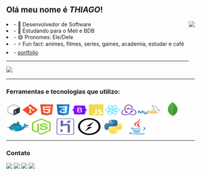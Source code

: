 ## Olá meu nome é ***THIAGO***!

<div align="center">
  <img height="150px" align="right" src="https://programathor.com.br/blog/wp-content/uploads/2018/05/fast-typing.gif" />
  <div align="left" style="display: inline_block">
    <li>- 🔭 Desenvolvedor de Software</a></li>
    <li>- 🌱 Estudando para o Meli e BDB</li>
    <li>- 😄 Pronomes: Ele/Dele</li>
    <li>- ⚡ Fun fact: animes, filmes, series, games, academia, estudar e café</li>
    <li>-  <a href="https://portfolio-ten-sable-66.vercel.app/" target="_blank"  >portfolio</a></li>
  </div>
</div>

---

<div align="center style="display: flex"">
  <img height="180em" src="https://github-readme-stats.vercel.app/api?username=thisouzadev&show_icons=true&theme=dracula&include_all_commits=true&count_private=true&icon_color=2FC18C&title_color=2FC18C&bg_color=1A1D21"/>
</div>

---

### Ferramentas e tecnologias que utilizo:

<div>
  <img align="center" alt="bash" height="30" width="40" src="https://raw.githubusercontent.com/devicons/devicon/master/icons/bash/bash-original.svg">
  <img align="center" alt="git" height="30" width="40" src="https://raw.githubusercontent.com/devicons/devicon/master/icons/git/git-original.svg">
  <img align="center" alt="HTML" height="30" width="40" src="https://raw.githubusercontent.com/devicons/devicon/master/icons/html5/html5-original.svg">
  <img align="center" alt="CSS" height="30" width="40" src="https://raw.githubusercontent.com/devicons/devicon/master/icons/css3/css3-original.svg">
  <img align="center" alt="bootstrap" height="30" width="40" src="https://raw.githubusercontent.com/devicons/devicon/master/icons/bootstrap/bootstrap-original.svg">
  <img align="center" alt="Js" height="30" width="40" src="https://raw.githubusercontent.com/devicons/devicon/master/icons/javascript/javascript-plain.svg">
  <img align="center" alt="React" height="30" width="40" src="https://raw.githubusercontent.com/devicons/devicon/master/icons/react/react-original.svg">
  <img align="center" alt="redux" height="30" width="40" src="https://raw.githubusercontent.com/devicons/devicon/master/icons/redux/redux-original.svg">
  <img align="center" alt="mysql" height="45" width="60" src="https://raw.githubusercontent.com/devicons/devicon/master/icons/mysql/mysql-original-wordmark.svg">
  <img align="center" alt="mongodb" height="45" width="60" src="https://raw.githubusercontent.com/devicons/devicon/master/icons/mongodb/mongodb-original.svg">
  <img align="center" alt="docker" height="45" width="60" src="https://raw.githubusercontent.com/devicons/devicon/master/icons/docker/docker-original.svg">
  <img align="center" alt="nodejs" height="45" width="60" src="https://raw.githubusercontent.com/devicons/devicon/master/icons/nodejs/nodejs-original.svg">
  <img align="center" alt="heroku" height="45" width="60" src="https://raw.githubusercontent.com/devicons/devicon/master/icons/heroku/heroku-original.svg">
  <img align="center" alt="socket.io" height="45" width="60" src="https://raw.githubusercontent.com/devicons/devicon/master/icons/socketio/socketio-original.svg">
  <img align="center" alt="python" height="45" width="60" src="https://raw.githubusercontent.com/devicons/devicon/master/icons/python/python-original.svg">
  <img align="center" alt="java" height="45" width="60" src="https://raw.githubusercontent.com/devicons/devicon/master/icons/java/java-original.svg">
</div>

---

### Contato

<div>
  <a href="https://www.linkedin.com/in/thisouzadev/" target="_blank"><img src="https://img.shields.io/badge/-LinkedIn-%230077B5?style=for-the-badge&logo=linkedin&logoColor=white" target="_blank"></a> 
<a href = "mailto:thiagodesouza.dev@gmail.com"><img src="https://img.shields.io/badge/-Gmail-%23333?style=for-the-badge&logo=gmail&logoColor=white" target="_blank"></a>
  <a href = "https://web.whatsapp.com/send?phone=979447656"><img src="https://img.shields.io/badge/-whatsapp-V8789?style=for-the-badge&logo=whatsapp&logoColor=white" target="_blank"></a>
  <a target="_blank" href = "https://portfolio-ten-sable-66.vercel.app/"><img src="https://img.shields.io/badge/-Portfolio-%23333?style=for-the-badge"></a>
</div>


